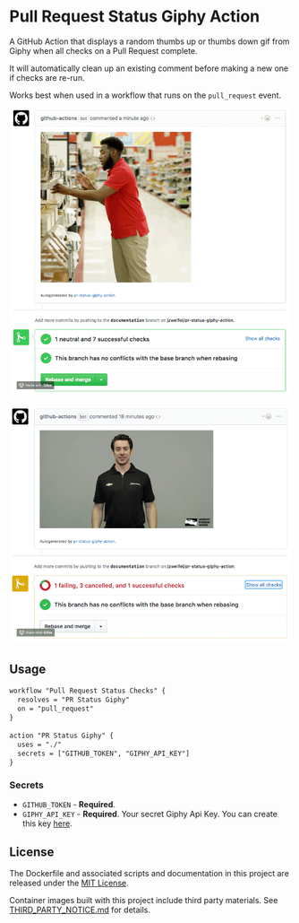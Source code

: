 # Pull Request Status Giphy Action

A GitHub Action that displays a random thumbs up or thumbs down gif from Giphy when all checks on a Pull Request complete.

It will automatically clean up an existing comment before making a new one if checks are re-run.

Works best when used in a workflow that runs on the `pull_request` event.

![thumbs-up-pr](media/thumbs-up-pr.gif)

![thumbs-down-pr](media/thumbs-down-pr.gif)

## Usage

```
workflow "Pull Request Status Checks" {
  resolves = "PR Status Giphy"
  on = "pull_request"
}

action "PR Status Giphy" {
  uses = "./"
  secrets = ["GITHUB_TOKEN", "GIPHY_API_KEY"]
}
```

### Secrets

- `GITHUB_TOKEN` - **Required**.
- `GIPHY_API_KEY` - **Required**. Your secret Giphy Api Key. You can create this key [here](https://developers.giphy.com/dashboard/?create=true).

## License

The Dockerfile and associated scripts and documentation in this project are released under the [MIT License](LICENSE).

Container images built with this project include third party materials. See [THIRD_PARTY_NOTICE.md](THIRD_PARTY_NOTICE.md) for details.

```

```
